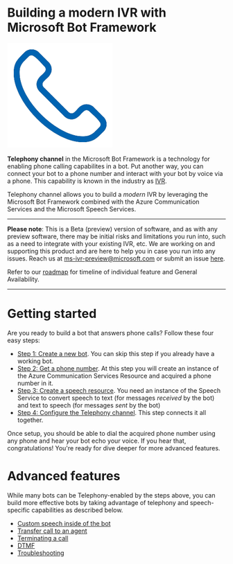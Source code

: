 # Building a modern IVR with Microsoft Bot Framework 

![](images/telephony.png)

**Telephony channel** in the Microsoft Bot Framework is a technology for enabling phone calling capabilites in a bot. Put another way, you can connect your bot to a phone number and interact with your bot by voice via a phone. This capability is known in the industry as [IVR](https://en.wikipedia.org/wiki/Interactive_voice_response).

Telephony channel allows you to build a _modern_ IVR by leveraging the Microsoft Bot Framework combined with the Azure Communication Services and the Microsoft Speech Services. 
 
 ---
__Please note__:  This is a Beta (preview) version of software, and as with any preview software, there may be initial risks and limitations you run into, such as a need to integrate with your existing IVR, etc.  We are working on and supporting this product and are here to help you in case you run into any issues.  Reach us at ms-ivr-preview@microsoft.com or submit an issue [here](https://github.com/microsoft/botframework-ivr/issues).

Refer to our [roadmap](roadmap.md) for timeline of individual feature and General Availability.

---

# Getting started

Are you ready to build a bot that answers phone calls? Follow these four easy steps:

* [Step 1: Create a new bot](CreateBot.md). You can skip this step if you already have a working bot.
* [Step 2: Get a phone number](https://docs.microsoft.com/en-us/azure/communication-services/quickstarts/create-communication-resource). At this step you will create an instance of the Azure Communication Services Resource and acquired a phone number in it.
* [Step 3: Create a speech resource](CreateSpeechResource.md). You need an instance of the Speech Service to convert speech to text (for messages _received_ by the bot) and text to speech (for messages _sent_ by the bot)
* [Step 4: Configure the Telephony channel](EnableTelephony.md). This step connects it all together.

Once setup, you should be able to dial the acquired phone number using any phone and hear your bot echo your voice. If you hear that, congratulations! You're ready for dive deeper for more advanced features.

# Advanced features

While many bots can be Telephony-enabled by the steps above, you can build more effective bots by taking advantage of telephony and speech-specific capabilities as described below.

* [Custom speech inside of the bot](ProcessSpeechInBotCode.md)
* [Transfer call to an agent](TransferCallOut.md)
* [Terminating a call](TerminateCall.md)
* [DTMF](DTMF.md)
* [Troubleshooting](TroubleshootingTelephonyBot.md)

<!-- backup

* [Step 2: Provision a new phone number for your bot in Azure Communication Services](https://docs.microsoft.com/en-us/azure/communication-services/quickstarts/telephony-sms/get-phone-number) 


-->
